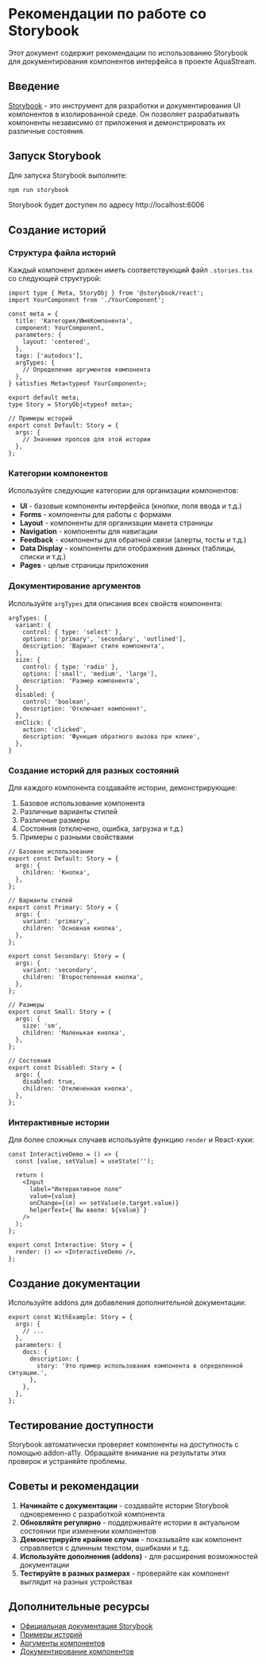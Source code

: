 # Рекомендации по работе со Storybook

Этот документ содержит рекомендации по использованию Storybook для документирования компонентов интерфейса в проекте AquaStream.

## Введение

[Storybook](https://storybook.js.org/) - это инструмент для разработки и документирования UI компонентов в изолированной среде. Он позволяет разрабатывать компоненты независимо от приложения и демонстрировать их различные состояния.

## Запуск Storybook

Для запуска Storybook выполните:

```bash
npm run storybook
```

Storybook будет доступен по адресу http://localhost:6006

## Создание историй

### Структура файла историй

Каждый компонент должен иметь соответствующий файл `.stories.tsx` со следующей структурой:

```tsx
import type { Meta, StoryObj } from '@storybook/react';
import YourComponent from './YourComponent';

const meta = {
  title: 'Категория/ИмяКомпонента',
  component: YourComponent,
  parameters: {
    layout: 'centered',
  },
  tags: ['autodocs'],
  argTypes: {
    // Определение аргументов компонента
  },
} satisfies Meta<typeof YourComponent>;

export default meta;
type Story = StoryObj<typeof meta>;

// Примеры историй
export const Default: Story = {
  args: {
    // Значения пропсов для этой истории
  },
};
```

### Категории компонентов

Используйте следующие категории для организации компонентов:

- **UI** - базовые компоненты интерфейса (кнопки, поля ввода и т.д.)
- **Forms** - компоненты для работы с формами
- **Layout** - компоненты для организации макета страницы
- **Navigation** - компоненты для навигации
- **Feedback** - компоненты для обратной связи (алерты, тосты и т.д.)
- **Data Display** - компоненты для отображения данных (таблицы, списки и т.д.)
- **Pages** - целые страницы приложения

### Документирование аргументов

Используйте `argTypes` для описания всех свойств компонента:

```tsx
argTypes: {
  variant: {
    control: { type: 'select' },
    options: ['primary', 'secondary', 'outlined'],
    description: 'Вариант стиля компонента',
  },
  size: {
    control: { type: 'radio' },
    options: ['small', 'medium', 'large'],
    description: 'Размер компонента',
  },
  disabled: {
    control: 'boolean',
    description: 'Отключает компонент',
  },
  onClick: {
    action: 'clicked',
    description: 'Функция обратного вызова при клике',
  },
}
```

### Создание историй для разных состояний

Для каждого компонента создавайте истории, демонстрирующие:

1. Базовое использование компонента
2. Различные варианты стилей
3. Различные размеры
4. Состояния (отключено, ошибка, загрузка и т.д.)
5. Примеры с разными свойствами

```tsx
// Базовое использование
export const Default: Story = {
  args: {
    children: 'Кнопка',
  },
};

// Варианты стилей
export const Primary: Story = {
  args: {
    variant: 'primary',
    children: 'Основная кнопка',
  },
};

export const Secondary: Story = {
  args: {
    variant: 'secondary',
    children: 'Второстепенная кнопка',
  },
};

// Размеры
export const Small: Story = {
  args: {
    size: 'sm',
    children: 'Маленькая кнопка',
  },
};

// Состояния
export const Disabled: Story = {
  args: {
    disabled: true,
    children: 'Отключенная кнопка',
  },
};
```

### Интерактивные истории

Для более сложных случаев используйте функцию `render` и React-хуки:

```tsx
const InteractiveDemo = () => {
  const [value, setValue] = useState('');
  
  return (
    <Input
      label="Интерактивное поле"
      value={value}
      onChange={(e) => setValue(e.target.value)}
      helperText={`Вы ввели: ${value}`}
    />
  );
};

export const Interactive: Story = {
  render: () => <InteractiveDemo />,
};
```

## Создание документации

Используйте addons для добавления дополнительной документации:

```tsx
export const WithExample: Story = {
  args: {
    // ...
  },
  parameters: {
    docs: {
      description: {
        story: 'Это пример использования компонента в определенной ситуации.',
      },
    },
  },
};
```

## Тестирование доступности

Storybook автоматически проверяет компоненты на доступность с помощью addon-a11y. Обращайте внимание на результаты этих проверок и устраняйте проблемы.

## Советы и рекомендации

1. **Начинайте с документации** - создавайте истории Storybook одновременно с разработкой компонента
2. **Обновляйте регулярно** - поддерживайте истории в актуальном состоянии при изменении компонентов
3. **Демонстрируйте крайние случаи** - показывайте как компонент справляется с длинным текстом, ошибками и т.д.
4. **Используйте дополнения (addons)** - для расширения возможностей документации
5. **Тестируйте в разных размерах** - проверяйте как компонент выглядит на разных устройствах

## Дополнительные ресурсы

- [Официальная документация Storybook](https://storybook.js.org/docs/react/get-started/introduction)
- [Примеры историй](https://storybook.js.org/docs/react/writing-stories/introduction)
- [Аргументы компонентов](https://storybook.js.org/docs/react/writing-stories/args)
- [Документирование компонентов](https://storybook.js.org/docs/react/writing-docs/introduction) 